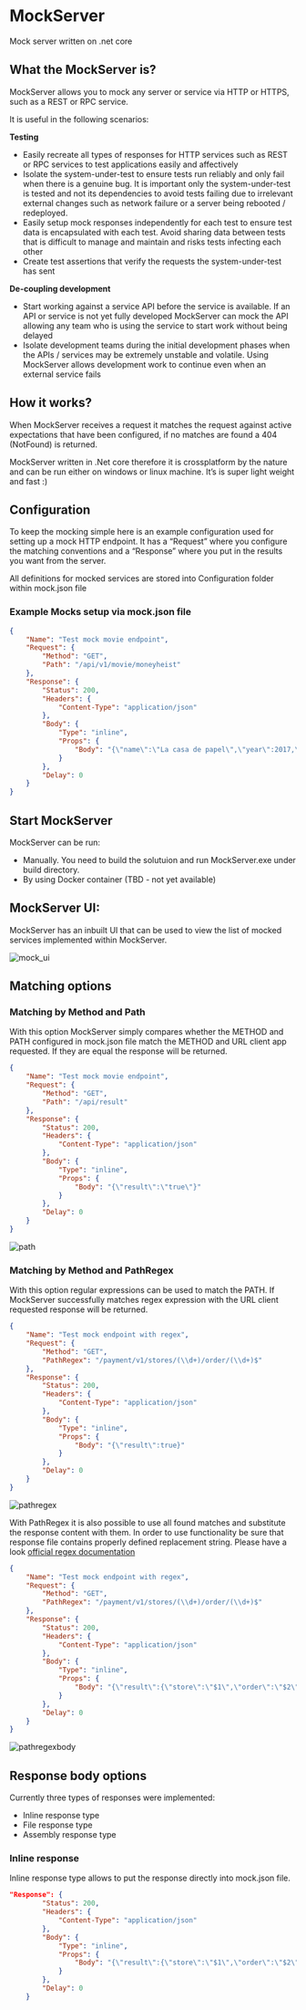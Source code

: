 # MockServer
Mock server written on .net core
## What the MockServer is?
MockServer allows you to mock any server or service via HTTP or HTTPS, such as a REST or RPC service.

It is useful in the following scenarios:

**Testing**

- Easily recreate all types of responses for HTTP services such as REST or RPC services to test applications easily and affectively
- Isolate the system-under-test to ensure tests run reliably and only fail when there is a genuine bug. It is important only the system-under-test is tested and not its dependencies to avoid tests failing due to irrelevant external changes such as network failure or a server being rebooted / redeployed.
- Easily setup mock responses independently for each test to ensure test data is encapsulated with each test. Avoid sharing data between tests that is difficult to manage and maintain and risks tests infecting each other
- Create test assertions that verify the requests the system-under-test has sent

**De-coupling development**

- Start working against a service API before the service is available. If an API or service is not yet fully developed MockServer can mock the API allowing any team who is using the service to start work without being delayed
- Isolate development teams during the initial development phases when the APIs / services may be extremely unstable and volatile. Using MockServer allows development work to continue even when an external service fails

## How it works?
When MockServer receives a request it matches the request against active expectations that have been configured, if no matches are found a 404 (NotFound) is returned.

MockServer written in .Net core therefore it is crossplatform by the nature and can be run either on windows or linux machine. It’s is super light weight and fast :)

## Configuration
To keep the mocking simple here is an example configuration used for setting up a mock HTTP endpoint. It has a “Request” where you configure the matching conventions and a “Response” where you put in the results you want from the server.

All definitions for mocked services are stored into Configuration folder within mock.json file
### Example Mocks setup via mock.json file

```json
{
	"Name": "Test mock movie endpoint",
	"Request": {
		"Method": "GET",
		"Path": "/api/v1/movie/moneyheist"
	},
	"Response": {
		"Status": 200,
		"Headers": {
			"Content-Type": "application/json"
		},
		"Body": {
			"Type": "inline",
			"Props": {
				"Body": "{\"name\":\"La casa de papel\",\"year\":2017,\"seasons\":5,\"genre\":[\"Crime\",\"Drama\",\"Heist\",\"Thriller\"]}"
			}
		},
		"Delay": 0
	}
}
```

## Start MockServer
MockServer can be run:

- Manually. You need to build the solutuion and run MockServer.exe under build directory.
- By using Docker container (TBD - not yet available)

## MockServer UI:
MockServer has an inbuilt UI that can be used to view the list of mocked services implemented within MockServer.

![mock_ui](https://user-images.githubusercontent.com/93197903/139095712-3b74e5d6-fdcb-4b01-a92a-55acb0573205.png)

## Matching options

### Matching by Method and Path
With this option MockServer simply compares whether the METHOD and PATH configured in mock.json file match the METHOD and URL client app requested. If they are equal the response will be returned.

```json
{
	"Name": "Test mock movie endpoint",
	"Request": {
		"Method": "GET",
		"Path": "/api/result"
	},
	"Response": {
		"Status": 200,
		"Headers": {
			"Content-Type": "application/json"
		},
		"Body": {
			"Type": "inline",
			"Props": {
				"Body": "{\"result\":\"true\"}"
			}
		},
		"Delay": 0
	}
}
```

![path](https://user-images.githubusercontent.com/93197903/139099728-8f6bfc3c-5fc0-4a26-90dc-c9c11a289984.png)

### Matching by Method and PathRegex
With this option regular expressions can be used to match the PATH. If MockServer successfully matches regex expression with the URL client requested response will be returned.

```json
{
	"Name": "Test mock endpoint with regex",
	"Request": {
		"Method": "GET",
		"PathRegex": "/payment/v1/stores/(\\d+)/order/(\\d+)$"
	},
	"Response": {
		"Status": 200,
		"Headers": {
			"Content-Type": "application/json"
		},
		"Body": {
			"Type": "inline",
			"Props": {
				"Body": "{\"result\":true}"
			}
		},
		"Delay": 0
	}
}
```
![pathregex](https://user-images.githubusercontent.com/93197903/139103594-7972339a-7303-44e0-877a-0bb7af73f17c.png)

With PathRegex it is also possible to use all found matches and substitute the response content with them. In order to use functionality be sure that response file contains properly defined replacement string. Please have a look [official regex documentation](https://docs.microsoft.com/en-us/dotnet/api/system.text.regularexpressions.regex.replace?view=net-5.0)

```json
{
	"Name": "Test mock endpoint with regex",
	"Request": {
		"Method": "GET",
		"PathRegex": "/payment/v1/stores/(\\d+)/order/(\\d+)$"
	},
	"Response": {
		"Status": 200,
		"Headers": {
			"Content-Type": "application/json"
		},
		"Body": {
			"Type": "inline",
			"Props": {
				"Body": "{\"result\":{\"store\":\"$1\",\"order\":\"$2\"}}"
			}
		},
		"Delay": 0
	}
}
```

![pathregexbody](https://user-images.githubusercontent.com/93197903/139256036-d60df6df-b684-4bc0-b173-e330e81c7c51.png)

## Response body options
Currently three types of responses were implemented:
- Inline response type
- File response type
- Assembly response type

### Inline response
Inline response type allows to put the response directly into mock.json file.

```json
"Response": {
		"Status": 200,
		"Headers": {
			"Content-Type": "application/json"
		},
		"Body": {
			"Type": "inline",
			"Props": {
				"Body": "{\"result\":{\"store\":\"$1\",\"order\":\"$2\"}}"
			}
		},
		"Delay": 0
	}
```
